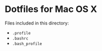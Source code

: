 # Dotfiles for Mac OS X 

Files included in this directory:

- `.profile`
- `.bashrc`
- `.bash_profile`

